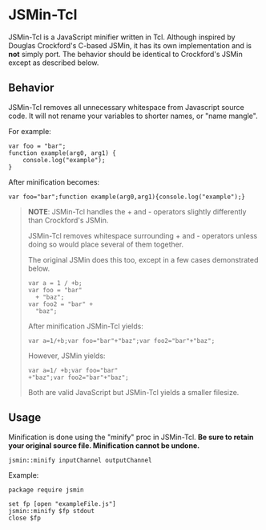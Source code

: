 JSMin-Tcl
=========
JSMin-Tcl is a JavaScript minifier written in Tcl. Although inspired by Douglas Crockford's C-based JSMin, it has its own implementation and is **not** simply port. The behavior should be identical to Crockford's JSMin except as described below.

Behavior
--------
JSMin-Tcl removes all unnecessary whitespace from Javascript source code.
It will not rename your variables to shorter names, or "name mangle".

For example:

```
var foo = "bar";
function example(arg0, arg1) {
    console.log("example");
}
```

After minification becomes:
```
var foo="bar";function example(arg0,arg1){console.log("example");}
```

>**NOTE**:
> JSMin-Tcl handles the + and - operators slightly differently than Crockford's JSMin.
>
> JSMin-Tcl removes whitespace surrounding + and - operators unless doing so would place
> several of them together.
>
> The original JSMin does this too, except in a few cases demonstrated below.
> ```
> var a = 1 / +b;
> var foo = "bar"
>   + "baz";
> var foo2 = "bar" +
>   "baz";
> ```
>
> After minification JSMin-Tcl yields:
> ```
> var a=1/+b;var foo="bar"+"baz";var foo2="bar"+"baz";
> ```
>
> However, JSMin yields:
> ```
> var a=1/ +b;var foo="bar"
> +"baz";var foo2="bar"+"baz";
> ```
>
> Both are valid JavaScript but JSMin-Tcl yields a smaller filesize.

Usage
-----
Minification is done using the "minify" proc in JSMin-Tcl. **Be sure to retain your original source file. Minification cannot be undone.**
```
jsmin::minify inputChannel outputChannel
```

Example:

```
package require jsmin

set fp [open "exampleFile.js"]
jsmin::minify $fp stdout
close $fp
```
